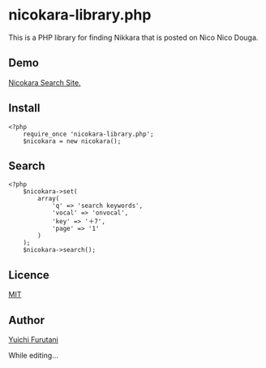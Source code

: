 nicokara-library.php
====
This is a PHP library for finding Nikkara that is posted on Nico Nico Douga.

## Demo
[Nicokara Search Site.](http://www.nicokara.net)

## Install
~~~~
<?php
    require_once 'nicokara-library.php';
    $nicokara = new nicokara();
~~~~

## Search
~~~~
<?php
    $nicokara->set(
        array(
            'q' => 'search keywords',
            'vocal' => 'onvocal',
            'key' => '＋7',
            'page' => '1'
        )
    );
    $nicokara->search();
~~~~

## Licence

[MIT](https://github.com/tcnksm/tool/blob/master/LICENCE)

## Author

[Yuichi Furutani](https://github.com/ryutsukai)


While editing...
